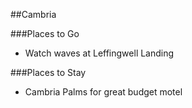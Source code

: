 ##Cambria

###Places to Go
  - Watch waves at Leffingwell Landing

###Places to Stay
  - Cambria Palms for great budget motel
